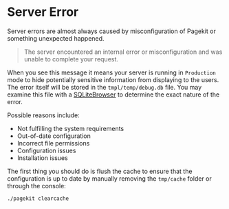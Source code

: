 # Server Error

<p class="uk-article-lead">Server errors are almost always caused by misconfiguration of Pagekit or something unexpected happened.</p>

> The server encountered an internal error or misconfiguration and was unable to complete your request.

When you see this message it means your server is running in `Production` mode to hide potentially sensitive information from displaying to the users. The error itself will be stored in the `tmpl/temp/debug.db` file. You may examine this file with a [SQLiteBrowser](http://sqlitebrowser.org) to determine the exact nature of the error.

Possible reasons include:

* Not fulfilling the system requirements
* Out-of-date configuration
* Incorrect file permissions
* Configuration issues
* Installation issues

The first thing you should do is flush the cache to ensure that the configuration is up to date by manually removing the `tmp/cache` folder or through the console:

```
./pagekit clearcache
```
